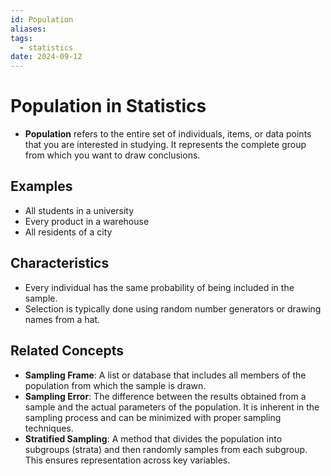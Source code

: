 ```yaml
---
id: Population
aliases: 
tags:
  - statistics
date: 2024-09-12
---
```


# Population in Statistics

- **Population** refers to the entire set of individuals, items, or data points that you are interested in studying. It represents the complete group from which you want to draw conclusions.

## Examples

- All students in a university
- Every product in a warehouse
- All residents of a city

## Characteristics

- Every individual has the same probability of being included in the sample.
- Selection is typically done using random number generators or drawing names from a hat.

## Related Concepts

- **Sampling Frame**: A list or database that includes all members of the population from which the sample is drawn.
- **Sampling Error**: The difference between the results obtained from a sample and the actual parameters of the population. It is inherent in the sampling process and can be minimized with proper sampling techniques.
- **Stratified Sampling**: A method that divides the population into subgroups (strata) and then randomly samples from each subgroup. This ensures representation across key variables.
